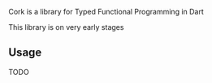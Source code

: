 Cork is a library for Typed Functional Programming in Dart

This library is on very early stages

## Usage

TODO
